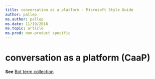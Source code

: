 ```yaml
---
title: conversation as a platform - Microsoft Style Guide
author: pallep
ms.author: pallep
ms.date: 11/19/2016
ms.topic: article
ms.prod: non-product specific
---
```


# conversation as a platform (CaaP)

**See** [Bot term collection](/style-guide/a-z-word-list-term-collections/b/bot-terms.md)
